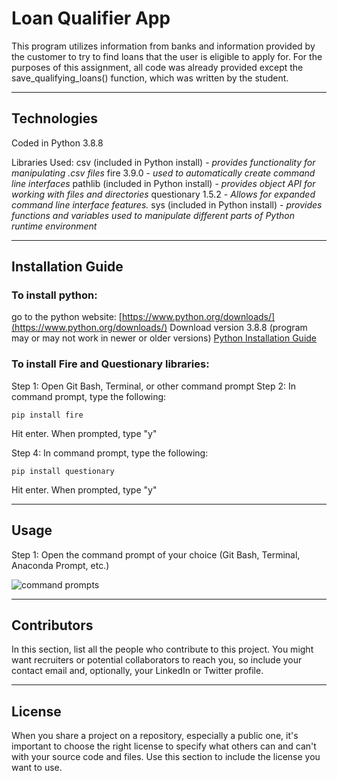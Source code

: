 # Loan Qualifier App 

This program utilizes information from banks and information provided by the customer to try to find loans that the user is eligible to apply for. 
For the purposes of this assignment, all code was already provided except the save_qualifying_loans() function, which was written by the student. 

---

## Technologies

Coded in Python 3.8.8

Libraries Used: 
csv (included in Python install) - *provides functionality for manipulating .csv files*
fire 3.9.0 - *used to automatically create command line interfaces*
pathlib (included in Python install) - *provides object API for working with files and directories*
questionary 1.5.2 - *Allows for expanded command line interface features.* 
sys (included in Python install) - *provides functions and variables used to manipulate different parts of Python runtime environment* 

---

## Installation Guide

### To install python: 

go to the python website: [https://www.python.org/downloads/](https://www.python.org/downloads/)
Download version 3.8.8 (program may or may not work in newer or older versions)
[Python Installation Guide](https://wiki.python.org/moin/BeginnersGuide/Download)

### To install Fire and Questionary libraries: 

Step 1: Open Git Bash, Terminal, or other command prompt 
Step 2: In command prompt, type the following: 

```pip install fire```

Hit enter. When prompted, type "y" 

Step 4: In command prompt, type the following: 

```pip install questionary```

Hit enter. When prompted, type "y" 

---

## Usage

Step 1: Open the command prompt of your choice (Git Bash, Terminal, Anaconda Prompt, etc.)

![command prompts](https://raw.githubusercontent.com/gtaraboletti/Module2_Challenge/main/readme_images/step%201.png)


---

## Contributors

In this section, list all the people who contribute to this project. You might want recruiters or potential collaborators to reach you, so include your contact email and, optionally, your LinkedIn or Twitter profile.

---

## License

When you share a project on a repository, especially a public one, it's important to choose the right license to specify what others can and can't with your source code and files. Use this section to include the license you want to use.
